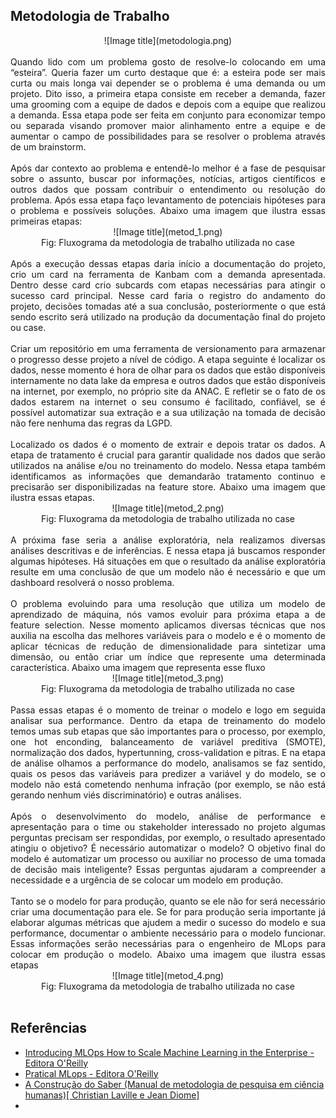 ## Metodologia de Trabalho

<center>
![Image title](metodologia.png)
</center>

<div style="text-align: justify"><br />
Quando lido com um problema gosto de resolve-lo colocando em uma “esteira”.  Queria fazer um curto destaque que é: a esteira pode ser mais curta ou mais longa vai depender se o problema é uma demanda ou um projeto. Dito isso, a primeira etapa consiste em receber a demanda, fazer uma grooming com a equipe de dados e depois com a equipe que realizou a demanda. Essa etapa pode ser feita em conjunto para economizar tempo ou separada visando promover maior alinhamento entre a equipe e de aumentar o campo de possibilidades para se resolver o problema através de um brainstorm. <br /> 
<br /> 
Após dar contexto ao problema e entendê-lo melhor é a fase de pesquisar sobre o assunto, buscar por informações, notícias, artigos científicos e outros dados que possam contribuir o entendimento ou resolução do problema. Após essa etapa faço levantamento de potenciais hipóteses para o problema e possíveis soluções. Abaixo uma imagem que ilustra essas primeiras etapas: <br /></div>

<center>
![Image title](metod_1.png)
<br /> Fig: Fluxograma da metodologia de trabalho utilizada no case
</center>

<div style="text-align: justify"><br />
Após a execução dessas etapas daria início a documentação do projeto, crio um card na ferramenta de Kanbam com a demanda apresentada. Dentro desse card crio subcards com etapas necessárias para atingir o sucesso card principal. Nesse card faria o registro do andamento do projeto, decisões tomadas até a sua conclusão, posteriormente o que está sendo escrito será utilizado na produção da documentação final do projeto ou case. <br />
<br />
Criar um repositório em uma ferramenta de versionamento para armazenar o progresso desse projeto a nível de código. A etapa seguinte é localizar os dados, nesse momento é hora de olhar para os dados que estão disponíveis internamente no data lake da empresa e outros dados que estão disponíveis na internet, por exemplo, no próprio site da ANAC. E refletir se o fato de os dados estarem na internet o seu consumo é facilitado, confiável, se é possível automatizar sua extração e a sua utilização na tomada de decisão não fere nenhuma das regras da LGPD.<br />
<br />
Localizado os dados é o momento de extrair e depois tratar os dados. A etapa de tratamento é crucial para garantir qualidade nos dados que serão utilizados na análise e/ou no treinamento do modelo. Nessa etapa também identificamos as informações que demandarão tratamento continuo e precisarão ser disponibilizadas na feature store. Abaixo uma imagem que ilustra essas etapas.<br /></div>
<center>
![Image title](metod_2.png)
<br /> Fig: Fluxograma da metodologia de trabalho utilizada no case
</center>
<div style="text-align: justify"><br />
A próxima fase seria a análise exploratória, nela realizamos diversas análises descritivas e de inferências. E nessa etapa já buscamos responder algumas hipóteses. Há situações em que o resultado da análise exploratória resulte em uma conclusão de que um modelo não é necessário e que um dashboard resolverá o nosso problema. <br />
<br />
O problema evoluindo para uma resolução que utiliza um modelo de aprendizado de máquina, nós vamos evoluir para próxima etapa a de feature selection. Nesse momento aplicamos diversas técnicas que nos auxilia na escolha das melhores variáveis para o modelo e é o momento de aplicar técnicas de redução de dimensionalidade para sintetizar uma dimensão, ou então criar um índice que represente uma determinada característica.  Abaixo uma imagem que representa esse fluxo<br /></div>

<center>
![Image title](metod_3.png)
<br /> Fig: Fluxograma da metodologia de trabalho utilizada no case
</center>
<div style="text-align: justify"><br />
Passa essas etapas é o momento de treinar o modelo e logo em seguida analisar sua performance. Dentro da etapa de treinamento do modelo temos umas sub etapas que são importantes para o processo, por exemplo, one hot enconding, balanceamento de variável preditiva (SMOTE), normalização dos dados, hypertunning, cross-validation e pitras. E na etapa de análise olhamos a performance do modelo, analisamos se faz sentido, quais os pesos das variáveis para predizer a variável y do modelo, se o modelo não está cometendo nenhuma infração (por exemplo, se não está gerando nenhum viés discriminatório) e outras análises. <br />
<br />
Após o desenvolvimento do modelo, análise de performance e apresentação para o time ou stakeholder interessado no projeto algumas perguntas precisam ser respondidas, por exemplo, o resultado apresentado atingiu o objetivo? É necessário automatizar o modelo? O objetivo final do modelo é automatizar um processo ou auxiliar no processo de uma tomada de decisão mais inteligente? Essas perguntas ajudaram a compreender a necessidade e a urgência de se colocar um modelo em produção.  <br />
<br />
Tanto se o modelo for para produção, quanto se ele não for será necessário criar uma documentação para ele. Se for para produção seria importante já elaborar algumas métricas que ajudem a medir o sucesso do modelo e sua performance, documentar o ambiente necessário para o modelo funcionar.  Essas informações serão necessárias para o engenheiro de MLops para colocar em produção o modelo. Abaixo uma imagem que ilustra essas etapas <br /></div>
<center>
![Image title](metod_4.png)
<br /> Fig: Fluxograma da metodologia de trabalho utilizada no case
</center>
<br />

## Referências

- [Introducing MLOps How to Scale Machine Learning in the Enterprise - Editora O'Reilly](https://www.oreilly.com/library/view/introducing-mlops/9781492083290/)
- [Pratical MLops - Editora O'Reilly](https://www.oreilly.com/library/view/practical-mlops/9781098103002/)
- [A Construção do Saber (Manual de metodologia de pesquisa em ciência humanas)[ Christian Laville e Jean Diome]]()
- 